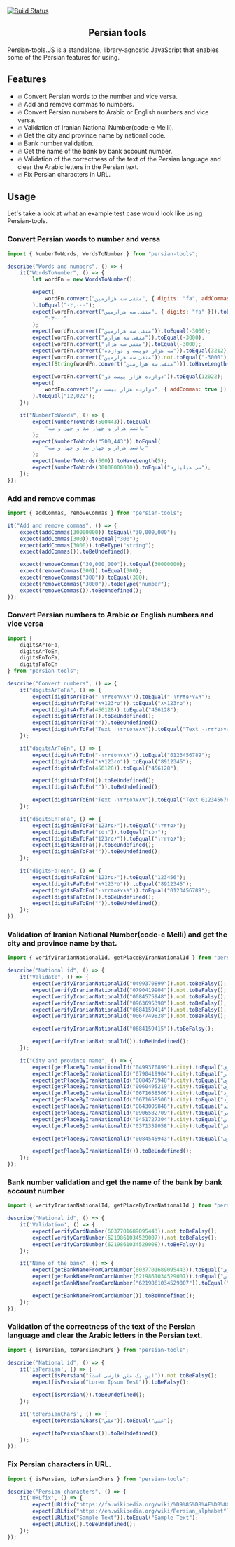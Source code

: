 [![Build Status](https://travis-ci.org/ali-master/persian-tools.svg?branch=master)](https://travis-ci.org/ali-master/persian-tools)

<h2 align="center">Persian tools</h2>

Persian-tools.JS is a standalone, library-agnostic JavaScript that enables some of the Persian features for using.

## Features

-   🔥 Convert Persian words to the number and vice versa.
-   🔥 Add and remove commas to numbers.
-   🔥 Convert Persian numbers to Arabic or English numbers and vice versa.
-   🔥 Validation of Iranian National Number(code-e Melli).
-   🔥 Get the city and province name by national code.
-   🔥 Bank number validation.
-   🔥 Get the name of the bank by bank account number.
-   🔥 Validation of the correctness of the text of the Persian language and clear the Arabic letters in the Persian text.
-   🔥 Fix Persian characters in URL.

## Usage

Let's take a look at what an example test case would look like using Persian-tools.

### Convert Persian words to number and versa

```js
import { NumberToWords, WordsToNumber } from "persian-tools";

describe("Words and numbers", () => {
	it("WordsToNumber", () => {
		let wordFn = new WordsToNumber();

		expect(
			wordFn.convert("منفی سه هزارمین", { digits: "fa", addCommas: true })
		).toEqual("-۳,۰۰۰");
		expect(wordFn.convert("منفی سه هزارمین", { digits: "fa" })).toEqual(
			"-۳۰۰۰"
		);
		expect(wordFn.convert("منفی سه هزارمین")).toEqual(-3000);
		expect(wordFn.convert("منفی سه هزارم")).toEqual(-3000);
		expect(wordFn.convert("منفی سه هزار")).toEqual(-3000);
		expect(wordFn.convert("سه هزار دویست و دوازده")).toEqual(3212);
		expect(wordFn.convert("منفی سه هزارمین")).not.toEqual("-3000");
		expect(String(wordFn.convert("منفی سه هزارمین"))).toHaveLength(5);

		expect(wordFn.convert("دوازده هزار بیست دو")).toEqual(12022);
		expect(
			wordFn.convert("دوازده هزار بیست دو", { addCommas: true })
		).toEqual("12,022");
	});

	it("NumberToWords", () => {
		expect(NumberToWords(500443)).toEqual(
			"پانصد هزار و چهار صد و چهل و سه"
		);
		expect(NumberToWords("500,443")).toEqual(
			"پانصد هزار و چهار صد و چهل و سه"
		);
		expect(NumberToWords(500)).toHaveLength(5);
		expect(NumberToWords(30000000000)).toEqual("سی میلیارد");
	});
});
```

### Add and remove commas

```js
import { addCommas, removeCommas } from "persian-tools";

it("Add and remove commas", () => {
	expect(addCommas(30000000)).toEqual("30,000,000");
	expect(addCommas(300)).toEqual("300");
	expect(addCommas(3000)).toBeType("string");
	expect(addCommas()).toBeUndefined();

	expect(removeCommas("30,000,000")).toEqual(30000000);
	expect(removeCommas(300)).toEqual(300);
	expect(removeCommas("300")).toEqual(300);
	expect(removeCommas("3000")).toBeType("number");
	expect(removeCommas()).toBeUndefined();
});
```

### Convert Persian numbers to Arabic or English numbers and vice versa

```js
import {
	digitsArToFa,
	digitsArToEn,
	digitsEnToFa,
	digitsFaToEn
} from "persian-tools";

describe("Convert numbers", () => {
	it("digitsArToFa", () => {
		expect(digitsArToFa("٠١٢٣٤٥٦٧٨٩")).toEqual("۰۱۲۳۴۵۶۷۸۹");
		expect(digitsArToFa("۸۹123۴۵")).toEqual("۸۹123۴۵");
		expect(digitsArToFa(456128)).toEqual("456128");
		expect(digitsArToFa()).toBeUndefined();
		expect(digitsArToFa("")).toBeUndefined();
		expect(digitsArToFa("Text ٠١٢٣٤٥٦٧٨٩")).toEqual("Text ۰۱۲۳۴۵۶۷۸۹");
	});

	it("digitsArToEn", () => {
		expect(digitsArToEn("٠١٢٣٤٥٦٧٨٩")).toEqual("0123456789");
		expect(digitsArToEn("٨٩123٤٥")).toEqual("8912345");
		expect(digitsArToEn(456128)).toEqual("456128");

		expect(digitsArToEn()).toBeUndefined();
		expect(digitsArToEn("")).toBeUndefined();

		expect(digitsArToEn("Text ٠١٢٣٤٥٦٧٨٩")).toEqual("Text 0123456789");
	});

	it("digitsEnToFa", () => {
		expect(digitsEnToFa("123۴۵۶")).toEqual("۱۲۳۴۵۶");
		expect(digitsEnToFa("٤٥٦")).toEqual("٤٥٦");
		expect(digitsEnToFa("123۴۵۶")).toEqual("۱۲۳۴۵۶");
		expect(digitsEnToFa()).toBeUndefined();
		expect(digitsEnToFa("")).toBeUndefined();
	});

	it("digitsFaToEn", () => {
		expect(digitsFaToEn("123۴۵۶")).toEqual("123456");
		expect(digitsFaToEn("۸۹123۴۵")).toEqual("8912345");
		expect(digitsFaToEn("۰۱۲۳۴۵۶۷۸۹")).toEqual("0123456789");
		expect(digitsFaToEn()).toBeUndefined();
		expect(digitsFaToEn("")).toBeUndefined();
	});
});
```

### Validation of Iranian National Number(code-e Melli) and get the city and province name by that.

```js
import { verifyIranianNationalId, getPlaceByIranNationalId } from "persian-tools";

describe("National id", () => {
	it("Validate", () => {
		expect(verifyIranianNationalId("0499370899")).not.toBeFalsy();
		expect(verifyIranianNationalId("0790419904")).not.toBeFalsy();
		expect(verifyIranianNationalId("0084575948")).not.toBeFalsy();
		expect(verifyIranianNationalId("0963695398")).not.toBeFalsy();
		expect(verifyIranianNationalId("0684159414")).not.toBeFalsy();
		expect(verifyIranianNationalId("0067749828")).not.toBeFalsy();

		expect(verifyIranianNationalId("0684159415")).toBeFalsy();

		expect(verifyIranianNationalId()).toBeUndefined();
	});

	it("City and province name", () => {
        expect(getPlaceByIranNationalId("0499370899").city).toEqual("شهرری");
        expect(getPlaceByIranNationalId("0790419904").city).toEqual("سبزوار");
        expect(getPlaceByIranNationalId("0084575948").city).toEqual("تهران مرکزی");
        expect(getPlaceByIranNationalId("0060495219").city).toEqual("تهران مرکزی");
        expect(getPlaceByIranNationalId("0671658506").city).toEqual("بجنورد");
        expect(getPlaceByIranNationalId("0671658506").city).toEqual("بجنورد");
        expect(getPlaceByIranNationalId("0643005846").city).toEqual("بیرجند");
        expect(getPlaceByIranNationalId("0906582709").city).toEqual("کاشمر");
        expect(getPlaceByIranNationalId("0451727304").city).toEqual("شمیران");
        expect(getPlaceByIranNationalId("0371359058").city).toEqual("قم");

        expect(getPlaceByIranNationalId("0084545943").city).toEqual("تهران مرکزی");

        expect(getPlaceByIranNationalId()).toBeUndefined();
    });
});
```


### Bank number validation and get the name of the bank by bank account number

```js
import { verifyIranianNationalId, getPlaceByIranNationalId } from "persian-tools";

describe("National id", () => {
	it('Validation', () => {
        expect(verifyCardNumber(6037701689095443)).not.toBeFalsy();
        expect(verifyCardNumber(6219861034529007)).not.toBeFalsy();
        expect(verifyCardNumber(6219861034529008)).toBeFalsy();
    });

    it("Name of the bank", () => {
        expect(getBankNameFromCardNumber(6037701689095443)).toEqual("بانک کشاورزی");
        expect(getBankNameFromCardNumber(6219861034529007)).toEqual("بانک سامان");
        expect(getBankNameFromCardNumber("6219861034529007")).toEqual("بانک سامان");

        expect(getBankNameFromCardNumber()).toBeUndefined();
    });
});
```

### Validation of the correctness of the text of the Persian language and clear the Arabic letters in the Persian text.

```js
import { isPersian, toPersianChars } from "persian-tools";

describe("National id", () => {
	it('isPersian', () => {
        expect(isPersian("این یک متن فارسی است؟")).not.toBeFalsy();
        expect(isPersian("Lorem Ipsum Test")).toBeFalsy();

        expect(isPersian()).toBeUndefined();
    });

    it('toPersianChars', () => {
        expect(toPersianChars("علي")).toEqual("علی");

        expect(toPersianChars()).toBeUndefined();
    });
});
```

### Fix Persian characters in URL.

```js
import { isPersian, toPersianChars } from "persian-tools";

describe("Persian characters", () => {
	it('URLfix', () => {
        expect(URLfix("https://fa.wikipedia.org/wiki/%D9%85%D8%AF%DB%8C%D8%A7%D9%88%DB%8C%DA%A9%DB%8C:Gadget-Extra-Editbuttons-botworks.js")).toEqual("https://fa.wikipedia.org/wiki/مدیاویکی:Gadget-Extra-Editbuttons-botworks.js");
        expect(URLfix("https://en.wikipedia.org/wiki/Persian_alphabet")).toEqual("https://en.wikipedia.org/wiki/Persian_alphabet");
        expect(URLfix("Sample Text")).toEqual("Sample Text");
		expect(URLfix()).toBeUndefined();
    });
});
```
